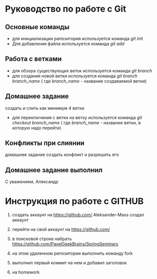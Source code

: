 # Руководство по работе с Git

## Основные команды
* для инициализации рапозитория используется команда *git init*
* Для добавления файла используется команда *git add*

## Работа с ветками
* для обзора существующих веток используется команда *git branch*
* для создания новой ветки используется команда *git branch branch_name* ( где *branch_name* - название создаваемой ветки)

## Домашнее задание
создать и слить как минимум 4 ветки

* для переключения с ветки на ветку используется команда *git checkout branch_name* ( где *branch_name* - название  ветки, в которую надо перейти)
## Конфликты при слиянии

домашнее задание создать конфликт и разрешить его

## Домашнее задание выполнил
С уважением,
Александр

# Инструкция по работе с GITHUB

1. создать аккаунт на https://github.com/
Aleksander-Mass
создал аккаунт
2. перейти на свой аккаунт на https://github.com/

3. в поисковой строке набрать
https://github.com/PavelGeekBrains/SpringSeminars

4. на этом удаленном репозитории выполнить команду fork

5. выполнил первый коммит на нем и добавил заголовок
6. на homework







